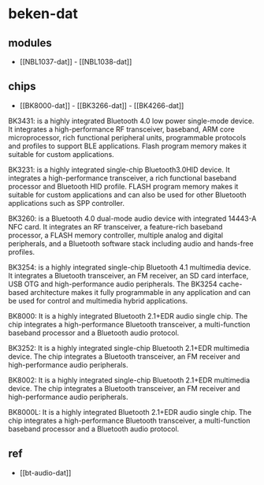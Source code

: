
# beken-dat 

## modules 

- [[NBL1037-dat]] - [[NBL1038-dat]]

## chips 

- [[BK8000-dat]] - [[BK3266-dat]] - [[BK4266-dat]]

BK3431: is a highly integrated Bluetooth 4.0 low power single-mode device. It integrates a high-performance RF transceiver, baseband, ARM core microprocessor, rich functional peripheral units, programmable protocols and profiles to support BLE applications. Flash program memory makes it suitable for custom applications.

BK3231: is a highly integrated single-chip Bluetooth3.0HID device. It integrates a high-performance transceiver, a rich functional baseband processor and Bluetooth HID profile. FLASH program memory makes it suitable for custom applications and can also be used for other Bluetooth applications such as SPP controller.

BK3260: is a Bluetooth 4.0 dual-mode audio device with integrated 14443-A NFC card. It integrates an RF transceiver, a feature-rich baseband processor, a FLASH memory controller, multiple analog and digital peripherals, and a Bluetooth software stack including audio and hands-free profiles.

BK3254: is a highly integrated single-chip Bluetooth 4.1 multimedia device. It integrates a Bluetooth transceiver, an FM receiver, an SD card interface, USB OTG and high-performance audio peripherals. The BK3254 cache-based architecture makes it fully programmable in any application and can be used for control and multimedia hybrid applications.

BK8000: It is a highly integrated Bluetooth 2.1+EDR audio single chip. The chip integrates a high-performance Bluetooth transceiver, a multi-function baseband processor and a Bluetooth audio protocol.

BK3252: It is a highly integrated single-chip Bluetooth 2.1+EDR multimedia device. The chip integrates a Bluetooth transceiver, an FM receiver and high-performance audio peripherals.

BK8002: It is a highly integrated single-chip Bluetooth 2.1+EDR multimedia device. The chip integrates a Bluetooth transceiver, an FM receiver and high-performance audio peripherals.

BK8000L: It is a highly integrated Bluetooth 2.1+EDR audio single chip. The chip integrates a high-performance Bluetooth transceiver, a multi-function baseband processor and a Bluetooth audio protocol.



## ref 

- [[bt-audio-dat]]